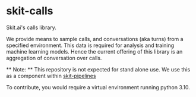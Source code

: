 # skit-calls

Skit.ai's calls library.

We provide means to sample calls, and conversations (aka turns) from a specified environment.
This data is required for analysis and training machine learning models. Hence the current offering
of this library is an aggregation of conversation over calls.

** Note: ** This repository is not expected for stand alone use.
We use this as a component within [skit-pipelines](https://github.com/skit-ai/skit-pipelines)

To contribute, you would require a virtual environment running python 3.10.